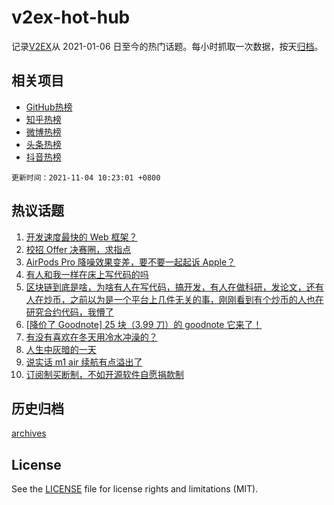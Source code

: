 # v2ex-hot-hub

 记录[V2EX](https://www.v2ex.com/)从 2021-01-06 日至今的热门话题。每小时抓取一次数据，按天[归档](archives)。
 
 ## 相关项目

- [GitHub热榜](https://github.com/lonnyzhang423/github-hot-hub)
- [知乎热榜](https://github.com/lonnyzhang423/zhihu-hot-hub)
- [微博热榜](https://github.com/lonnyzhang423/weibo-hot-hub)
- [头条热榜](https://github.com/lonnyzhang423/toutiao-hot-hub)
- [抖音热榜](https://github.com/lonnyzhang423/douyin-hot-hub)


 `更新时间：2021-11-04 10:23:01 +0800`

## 热议话题

1. [开发速度最快的 Web 框架？](https://www.v2ex.com/t/812812)
1. [校招 Offer 决赛圈，求指点](https://www.v2ex.com/t/812642)
1. [AirPods Pro 降噪效果变差，要不要一起起诉 Apple？](https://www.v2ex.com/t/812705)
1. [有人和我一样在床上写代码的吗](https://www.v2ex.com/t/812872)
1. [区块链到底是啥，为啥有人在写代码，搞开发，有人在做科研，发论文，还有人在炒币，之前以为是一个平台上几件无关的事，刚刚看到有个炒币的人也在研究合约代码，我懵了](https://www.v2ex.com/t/812646)
1. [[降价了 Goodnote] 25 块（3.99 刀）的 goodnote 它来了！](https://www.v2ex.com/t/812691)
1. [有没有喜欢在冬天用冷水冲澡的？](https://www.v2ex.com/t/812680)
1. [人生中灰暗的一天](https://www.v2ex.com/t/812784)
1. [说实话 m1 air 续航有点溢出了](https://www.v2ex.com/t/812721)
1. [订阅制买断制，不如开源软件自愿捐款制](https://www.v2ex.com/t/812823)

## 历史归档

[archives](archives)

## License

See the [LICENSE](LICENSE) file for license rights and limitations (MIT).
